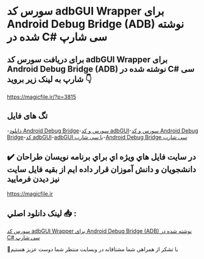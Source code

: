 # سورس کد adbGUI Wrapper برای Android Debug Bridge (ADB) نوشته شده در C# سی شارپ

## برای دریافت سورس کد adbGUI Wrapper برای Android Debug Bridge (ADB) نوشته شده در C# سی شارپ به لینک زیر بروید 👇

https://magicfile.ir/?p=3815

## تگ های فایل

-[دانلود Android Debug Bridge](https://magicfile.ir/product/%da%a9%d8%af-adbgui-wrapper-android-debug-bridge-c-%d8%b3%db%8c-%d8%b4%d8%a7%d8%b1%d9%be/)-[سورس و کد adbGUI](https://magicfile.ir/product/%da%a9%d8%af-adbgui-wrapper-android-debug-bridge-c-%d8%b3%db%8c-%d8%b4%d8%a7%d8%b1%d9%be/)-[سورس و کد Android Debug Bridge](https://magicfile.ir/product/%da%a9%d8%af-adbgui-wrapper-android-debug-bridge-c-%d8%b3%db%8c-%d8%b4%d8%a7%d8%b1%d9%be/)-[کد adbGUI](https://magicfile.ir/product/%da%a9%d8%af-adbgui-wrapper-android-debug-bridge-c-%d8%b3%db%8c-%d8%b4%d8%a7%d8%b1%d9%be/)-[adbGUI با سی شارپ](https://magicfile.ir/product/%da%a9%d8%af-adbgui-wrapper-android-debug-bridge-c-%d8%b3%db%8c-%d8%b4%d8%a7%d8%b1%d9%be/)-[Android Debug Bridge سی شارپ](https://magicfile.ir/product/%da%a9%d8%af-adbgui-wrapper-android-debug-bridge-c-%d8%b3%db%8c-%d8%b4%d8%a7%d8%b1%d9%be/)

## ✔️ در سايت فايل هاي ويژه اي براي برنامه نويسان طراحان دانشجويان و دانش آموزان قرار داده ايم از بقيه فايل سايت نيز ديدن فرماييد

https://magicfile.ir


## لينک دانلود اصلي 📥 :

[سورس کد adbGUI Wrapper برای Android Debug Bridge (ADB) نوشته شده در C# سی شارپ](https://magicfile.ir/product/%da%a9%d8%af-adbgui-wrapper-android-debug-bridge-c-%d8%b3%db%8c-%d8%b4%d8%a7%d8%b1%d9%be/) 


🙏با تشکر از همراهي شما مشتاقانه در وبسایت منتظر شما دوست عزیز هستیم


